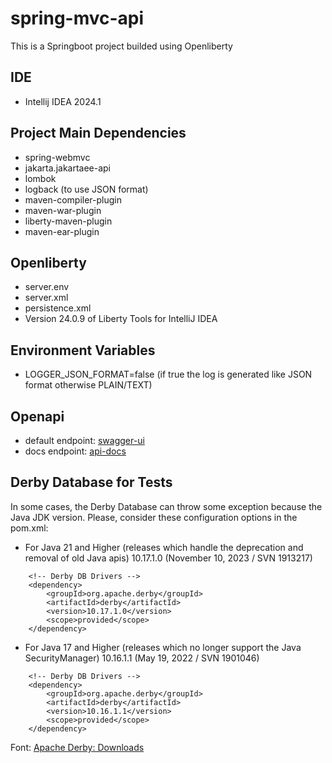 # spring-mvc-api

This is a Springboot project builded using Openliberty

## IDE

* Intellij IDEA 2024.1

## Project Main Dependencies

* spring-webmvc
* jakarta.jakartaee-api
* lombok
* logback (to use JSON format)
* maven-compiler-plugin
* maven-war-plugin
* liberty-maven-plugin
* maven-ear-plugin

## Openliberty

* server.env
* server.xml
* persistence.xml
* Version 24.0.9 of Liberty Tools for IntelliJ IDEA 

## Environment Variables

* LOGGER_JSON_FORMAT=false (if true the log is generated like JSON format otherwise PLAIN/TEXT)

## Openapi

* default endpoint: [swagger-ui](http://localhost:5050/passenger-trip/swagger-ui/index.html)
* docs endpoint: [api-docs](http://localhost:5050/passenger-trip/v3/api-docs)

## Derby Database for Tests

In some cases, the Derby Database can throw some exception because the Java JDK version.
Please, consider these configuration options in the pom.xml:

* For Java 21 and Higher (releases which handle the deprecation and removal of old Java apis)
  10.17.1.0 (November 10, 2023 / SVN 1913217)
```
    <!-- Derby DB Drivers -->
    <dependency>
        <groupId>org.apache.derby</groupId>
        <artifactId>derby</artifactId>
        <version>10.17.1.0</version>
        <scope>provided</scope>
    </dependency>
```

* For Java 17 and Higher (releases which no longer support the Java SecurityManager)
  10.16.1.1 (May 19, 2022 / SVN 1901046)
```
    <!-- Derby DB Drivers -->
    <dependency>
        <groupId>org.apache.derby</groupId>
        <artifactId>derby</artifactId>
        <version>10.16.1.1</version>
        <scope>provided</scope>
    </dependency>
```

Font: [Apache Derby: Downloads](https://db.apache.org/derby/derby_downloads.html)